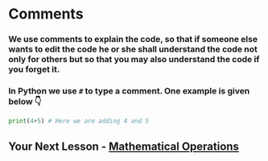 # Comments
### We use comments to explain the code, so that if someone else wants to edit the code he or she shall understand the code not only for others but so that you may also understand the code if you forget it.

### In Python we use `#` to type a comment. One example is given below 👇

```python
print(4+5) # Here we are adding 4 and 5
```
## Your Next Lesson - [Mathematical Operations](5-MathematicalOps.md)